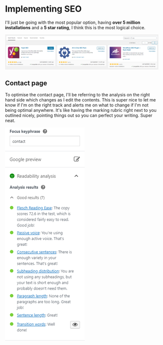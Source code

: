 # Implementing SEO

I'll just be going with the most popular option, having **over 5 million installations** and a **5 star rating**, I think this is the most logical choice.

![](../../../.gitbook/assets/image%20%2897%29.png)

## Contact page

To optimise the contact page, I'll be referring to the analysis on the right hand side which changes as I edit the contents. This is super nice to let me know if I'm on the right track and alerts me on what to change if I'm not being optimal anywhere. It's like having the marking rubric right next to you outlined nicely, pointing things out so you can perfect your writing. Super neat.

![](../../../.gitbook/assets/image%20%28103%29.png)

